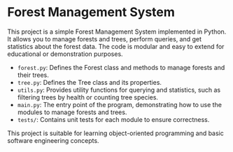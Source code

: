# Forest Management System

This project is a simple Forest Management System implemented in Python. It allows you to manage forests and trees, perform queries, and get statistics about the forest data. The code is modular and easy to extend for educational or demonstration purposes.

- `forest.py`: Defines the Forest class and methods to manage forests and their trees.
- `tree.py`: Defines the Tree class and its properties.
- `utils.py`: Provides utility functions for querying and statistics, such as filtering trees by health or counting tree species.
- `main.py`: The entry point of the program, demonstrating how to use the modules to manage forests and trees.
- `tests/`: Contains unit tests for each module to ensure correctness.

This project is suitable for learning object-oriented programming and basic software engineering concepts.
